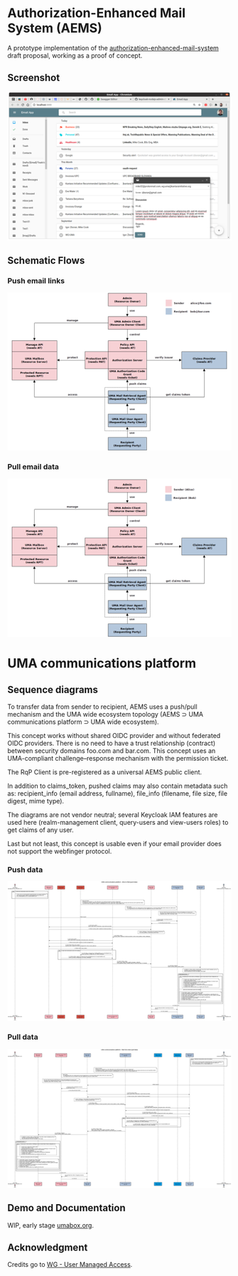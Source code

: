 # Authorization-Enhanced Mail System (AEMS)

A prototype implementation of the [authorization-enhanced-mail-system][1] draft proposal, working as a proof of concept.

## Screenshot

![GUI](./images/gui.png)

## Schematic Flows

### Push email links

![Schematic Flow - push data](./images/schematic-flow-push.png)

### Pull email data

![Schematic Flow - pull data](./images/schematic-flow-pull.png)

# UMA communications platform

## Sequence diagrams

To transfer data from sender to recipient, AEMS uses a push/pull mechanism and the UMA wide ecosystem topology (AEMS ⊃ UMA communications platform ⊃ UMA wide ecosystem).

This concept works without shared OIDC provider and without federated OIDC providers. There is no need to have a trust relationship (contract) between security domains foo.com and bar.com. This concept uses an UMA-compliant challenge–response mechanism with the permission ticket.

The RqP Client is pre-registered as a universal AEMS public client.

In addition to claims_token, pushed claims may also contain metadata such as: recipient_info (email address, fullname), file_info (filename, file size, file digest, mime type).

The diagrams are not vendor neutral; several Keycloak IAM features are used here (realm-management client, query-users and view-users roles) to get claims of any user.

Last but not least, this concept is usable even if your email provider does not support the webfinger protocol.

### Push data

![Sequence Diagram - push data](./images/uma-communications-platform-alice-to-bob-push-data.png)

### Pull data

![Sequence Diagram - pull data](./images/uma-communications-platform-bob-from-alice-pull-data.png)

## Demo and Documentation

WIP, early stage [umabox.org][2].

## Acknowledgment

Credits go to [WG - User Managed Access][3].

[1]: https://github.com/uma-email/proposal
[2]: https://www.umabox.org
[3]: https://kantarainitiative.org/confluence/display/uma/Home